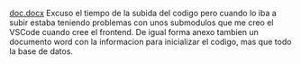 [doc.docx](https://github.com/user-attachments/files/16937810/doc.docx)
Excuso el tiempo de la subida del codigo pero cuando lo iba a subir estaba teniendo problemas con unos submodulos que me creo el VSCode cuando cree el frontend. 
De igual forma anexo tambien un documento word con la informacion para inicializar el codigo, mas que todo la base de datos. 
